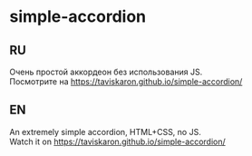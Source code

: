 # simple-accordion
 
 ## RU  
 
 Очень простой аккордеон без использования JS.  
 Посмотрите на https://taviskaron.github.io/simple-accordion/
 
 ## EN  
 
 An extremely simple accordion, HTML+CSS, no JS.  
 Watch it on https://taviskaron.github.io/simple-accordion/
